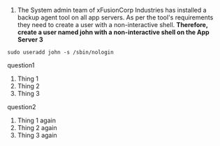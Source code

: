 1. The System admin team of xFusionCorp Industries has installed a backup agent tool on all app servers. As per the tool's requirements they need to create a user with a non-interactive shell. **Therefore, create a user named john with a non-interactive shell on the App Server 3**

`sudo useradd john -s /sbin/nologin`

question1
<ol>
    <li>Thing 1</li>
    <li>Thing 2</li>
    <li>Thing 3</li>
</ol>

<!-- By closing the list using </ol>, you are ending the ordered list. It does not go past the end tag. BTW, this is a comment tag -->
question2
<ol>
    <li>Thing 1 again</li>
    <li>Thing 2 again</li>
    <li>Thing 3 again</li>
</ol>
